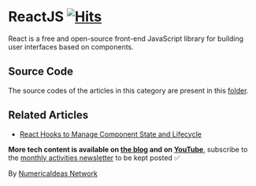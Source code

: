 # ReactJS&nbsp;[![Hits](https://hits.seeyoufarm.com/api/count/incr/badge.svg?url=https%3A%2F%2Fgithub.com%2Fnumerica-ideas%2Fcommunity%2Ftree%2Fmaster%2Freactjs&count_bg=%2379C83D&title_bg=%23555555&icon=&icon_color=%23E7E7E7&title=hits&edge_flat=false)](https://blog.numericaideas.com/tag/reactjs)

React is a free and open-source front-end JavaScript library for building user interfaces based on components.

## Source Code
The source codes of the articles in this category are present in this [folder](./).

## Related Articles
<!-- TAG-POSTS-LIST:START -->
- [React Hooks to Manage Component State and Lifecycle](https://blog.numericaideas.com/react-hooks/)
<!-- TAG-POSTS-LIST:END -->

**More tech content is available on [the blog](https://blog.numericaideas.com) and on [YouTube](https://www.youtube.com/@numericaideas/channels?sub_confirmation=1)**, subscribe to the [monthly activities newsletter](https://news.numericaideas.com) to be kept posted ✅

By [NumericaIdeas Network](https://numericaideas.com)

